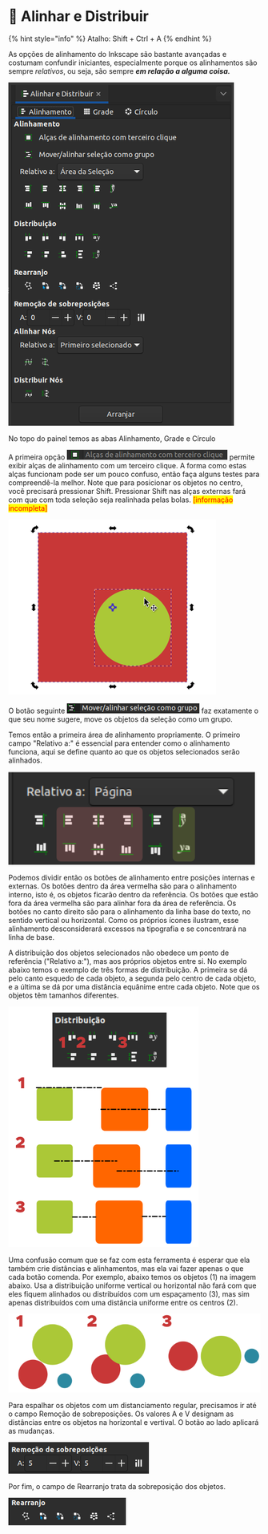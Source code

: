 # 🔴 Alinhar e Distribuir

{% hint style="info" %}
Atalho: Shift + Ctrl + A
{% endhint %}

As opções de alinhamento do Inkscape são bastante avançadas e costumam confundir iniciantes, especialmente porque os alinhamentos são sempre _relativos_, ou seja, são sempre _**em relação a alguma coisa.**_

![](<../.gitbook/assets/image (8).png>)

No topo do painel temos as abas Alinhamento, Grade e Círculo&#x20;

A primeira opção ![](<../.gitbook/assets/image (21).png>) permite exibir alças de alinhamento com um terceiro clique. A forma como estas alças funcionam pode ser um pouco confuso, então faça alguns testes para compreendê-la melhor. Note que para posicionar os objetos no centro, você precisará pressionar Shift. Pressionar Shift nas alças externas fará com que com toda seleção seja realinhada pelas bolas. <mark style="color:red;">\[informação incompleta]</mark>

![](<../.gitbook/assets/Peek 21-07-2022 01-52.gif>)

O botão seguinte ![](<../.gitbook/assets/image (2) (1).png>) faz exatamente o que seu nome sugere, move os objetos da seleção como um grupo.

Temos então a primeira área de alinhamento propriamente. O primeiro campo "Relativo a:" é essencial para entender como o alinhamento funciona, aqui se define quanto ao que os objetos selecionados serão alinhados.&#x20;

![](<../.gitbook/assets/image (59).png>)

Podemos dividir então os botões de alinhamento entre posições internas e externas. Os botões dentro da área vermelha são para o alinhamento interno, isto é, os objetos ficarão dentro da referência. Os botões que estão fora da área vermelha são para alinhar fora da área de referência. Os botões no canto direito são para o alinhamento da linha base do texto, no sentido vertical ou horizontal. Como os próprios ícones ilustram, esse alinhamento desconsiderará excessos na tipografia e se concentrará na linha de base.

A distribuição dos objetos selecionados não obedece um ponto de referência ("Relativo a:"), mas aos próprios objetos entre si. No exemplo abaixo temos o exemplo de três formas de distribuição. A primeira se dá pelo canto esquedo de cada objeto, a segunda pelo centro de cada objeto, e a última se dá por uma distância equânime entre cada objeto. Note que os objetos têm tamanhos diferentes.

![](<../.gitbook/assets/image (6).png>)

Uma confusão comum que se faz com esta ferramenta é esperar que ela também crie distâncias e alinhamentos, mas ela vai fazer apenas o que cada botão comenda. Por exemplo, abaixo temos os objetos (1) na imagem abaixo. Usa a distribuição uniforme vertical ou horizontal não fará com que eles fiquem alinhados ou distribuídos com um espaçamento (3), mas sim apenas distribuídos com uma distância uniforme entre os centros (2).



![](<../.gitbook/assets/image (2).png>)

Para espalhar os objetos com um distanciamento regular, precisamos ir até o campo Remoção de sobreposições. Os valores A e V designam as distâncias entre os objetos na horizontal e vertival. O botão ao lado aplicará as mudanças.

![](<../.gitbook/assets/image (4).png>)

Por fim, o campo de Rearranjo trata da sobreposição dos objetos.

![](<../.gitbook/assets/image (1).png>)
